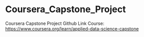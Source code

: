 # Coursera_Capstone_Project
Coursera Capstone Project Github Link
Course: https://www.coursera.org/learn/applied-data-science-capstone
